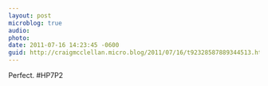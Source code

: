 ```yaml
---
layout: post
microblog: true
audio: 
photo: 
date: 2011-07-16 14:23:45 -0600
guid: http://craigmcclellan.micro.blog/2011/07/16/t92328587889344513.html
---
```

Perfect. #HP7P2
